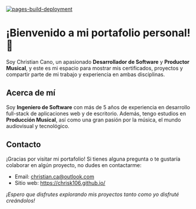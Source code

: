 [![pages-build-deployment](https://github.com/ChrisK106/chrisk106.github.io/actions/workflows/pages/pages-build-deployment/badge.svg)](https://github.com/ChrisK106/chrisk106.github.io/actions/workflows/pages/pages-build-deployment)

# ¡Bienvenido a mi portafolio personal! 📁
Soy Christian Cano, un apasionado **Desarrollador de Software** y **Productor Musical**, y este es mi espacio para mostrar mis certificados, proyectos y compartir parte de mi trabajo y experiencia en ambas disciplinas. 

## Acerca de mí
Soy **Ingeniero de Software** con más de 5 años de experiencia en desarrollo full-stack de aplicaciones web y de escritorio. Además, tengo estudios en **Producción Musical**, así como una gran pasión por la música, el mundo audiovisual y tecnológico.

[//]: # (## Proyectos Destacados)

[//]: # (### Desarrollo de Software)

[//]: # (1. **Proyecto 1:** Breve descripción del proyecto y su tecnología utilizada.)
[//]: # (- [Enlace al repositorio])

[//]: # (### Música)
[//]: # (1. **Álbum/Single 1:** Breve descripción del proyecto musical.)
[//]: # (- [Enlace a la plataforma de streaming])

[//]: # (## Tecnologías y Herramientas)

[//]: # (- Lenguajes de Programación: [Lista de lenguajes que dominas])
[//]: # (- Frameworks y Librerías: [Lista de frameworks y librerías que utilizas con frecuencia])
[//]: # (- Herramientas de Desarrollo: [Lista de herramientas que utilizas en tu flujo de trabajo])

## Contacto

¡Gracias por visitar mi portafolio! Si tienes alguna pregunta o te gustaría colaborar en algún proyecto, no dudes en contactarme:

- Email: christian.ca@outlook.com
- Sitio web: https://chrisk106.github.io/

[//]: # (- Redes Sociales:)

*¡Espero que disfrutes explorando mis proyectos tanto como yo disfruté creándolos!*
